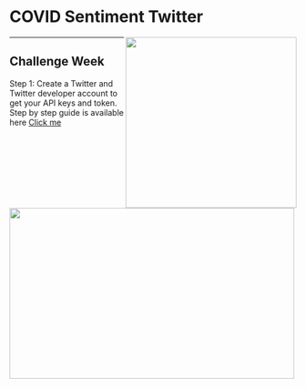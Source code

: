 # COVID Sentiment Twitter

<img align="right" src="https://crown-education.org/crown/wp-content/uploads/2018/03/essex-campus.jpg" width="300" height="300" />

<img align="left" src="https://datasciencechalktalk.files.wordpress.com/2019/07/0-8.png?w=1070" width="500" height="300" />

*** 
## Challenge Week 

Step 1: Create a Twitter and Twitter developer account to get your API keys and token. Step by step guide is available here [Click me](https://github.com/sagihaider/COVID_Sentiment_Twitter/blob/master/Step1_TwitterAccount)



